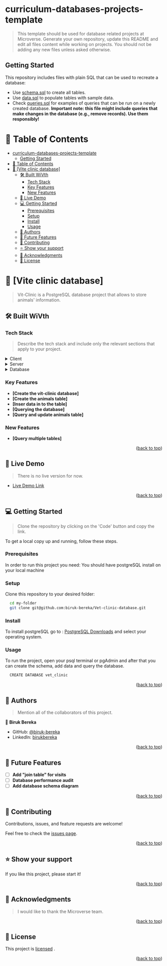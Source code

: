 # curriculum-databases-projects-template

> This template should be used for database related projects at Microverse.
> Generate your own repository, update this README and edit all files content while working on projects. You should not be adding any new files unless asked otherwise.


## Getting Started

This repository includes files with plain SQL that can be used to recreate a database:

- Use [schema.sql](./schema.sql) to create all tables.
- Use [data.sql](./data.sql) to populate tables with sample data.
- Check [queries.sql](./queries.sql) for examples of queries that can be run on a newly created database. **Important note: this file might include queries that make changes in the database (e.g., remove records). Use them responsibly!**

<a name="readme-top"></a>

<!--
HOW TO USE:
This is an example of how you may give instructions on setting up your project locally.

Modify this file to match your project and remove sections that don't apply.

REQUIRED SECTIONS:
- Table of Contents
- About the Project
  - Built With
  - Live Demo
- Getting Started
- Authors
- Future Features
- Contributing
- Show your support
- Acknowledgements
- License

After you're finished please remove all the comments and instructions!
-->


<!-- TABLE OF CONTENTS -->

# 📗 Table of Contents

- [curriculum-databases-projects-template](#curriculum-databases-projects-template)
  - [Getting Started](#getting-started)
- [📗 Table of Contents](#-table-of-contents)
- [📖 \[Vite clinic database\] ](#-vite-clinic-database-)
  - [🛠 Built WiVth ](#-built-wivth-)
    - [Tech Stack ](#tech-stack-)
    - [Key Features ](#key-features-)
    - [New Features](#new-features)
  - [🚀 Live Demo ](#-live-demo-)
  - [💻 Getting Started ](#-getting-started-)
    - [Prerequisites](#prerequisites)
    - [Setup](#setup)
    - [Install](#install)
    - [Usage](#usage)
  - [👥 Authors ](#-authors-)
  - [🔭 Future Features ](#-future-features-)
  - [🤝 Contributing ](#-contributing-)
  - [⭐️ Show your support ](#️-show-your-support-)
  - [🙏 Acknowledgments ](#-acknowledgments-)
  - [📝 License ](#-license-)

<!-- PROJECT DESCRIPTION -->

# 📖 [Vite clinic database] <a name="about-project"></a>

>  Vit-Clinic is a PostgreSQL database project that allows to store animals' information.

## 🛠 Built WiVth <a name="built-with"></a>

### Tech Stack <a name="tech-stack"></a>

> Describe the tech stack and include only the relevant sections that apply to your project.

<details>
  <summary>Client</summary>
</details>

<details>
  <summary>Server</summary>
</details>

<details>
<summary>Database</summary>
  <ul>
    <li><a href="https://www.postgresql.org/">PostgreSQL</a></li>
  </ul>
</details>

<!-- Features -->

### Key Features <a name="key-features"></a>


- **[Create the vit-clinic database]**
- **[Create the animals table]**
- **[Inser data in to the table]**
- **[Querying the database]**
- **[Query and update animals table]**
### New Features 
- **[Query multiple tables]**



<p align="right">(<a href="#readme-top">back to top</a>)</p>

<!-- LIVE DEMO -->

## 🚀 Live Demo <a name="live-demo"></a>

> There is no live version for now.

- [Live Demo Link](<replace-with-your-deployment-URL>)

<p align="right">(<a href="#readme-top">back to top</a>)</p>

<!-- GETTING STARTED -->

## 💻 Getting Started <a name="getting-started"></a>

> Clone the repository by clicking on the 'Code' button and copy the link.

To get a local copy up and running, follow these steps.

### Prerequisites

In order to run this project you need:
You should have postgreSQL install on your local machine

### Setup

Clone this repository to your desired folder:

```sh
  cd my-folder
  git clone git@github.com:biruk-bereka/Vet-clinic-database.git
```
### Install

To install postgreSQL go to : [PostgreSQL Downloads](https://www.postgresql.org/download/) and select your operating system.

### Usage

To run the project, open your psql terminal or pgAdmin and after that you can create the schema, add data and query the database.


```sh
  CREATE DATABASE vet_clinic
```

<p align="right">(<a href="#readme-top">back to top</a>)</p>

<!-- AUTHORS -->

## 👥 Authors <a name="authors"></a>

> Mention all of the collaborators of this project.

👤 **Biruk Bereka**

- GitHub: [@biruk-bereka](https://github.com/biruk-bereka)
- LinkedIn: [birukbereka](https://www.linkedin.com/in/birukbereka/)

<p align="right">(<a href="#readme-top">back to top</a>)</p>

<!-- FUTURE FEATURES -->

## 🔭 Future Features <a name="future-features"></a>

- [ ] **Add "join table" for visits**
- [ ] **Database performance audit**
- [ ] **Add database schema diagram**

<p align="right">(<a href="#readme-top">back to top</a>)</p>

<!-- CONTRIBUTING -->

## 🤝 Contributing <a name="contributing"></a>

Contributions, issues, and feature requests are welcome!

Feel free to check the [issues page](../../issues/).

<p align="right">(<a href="#readme-top">back to top</a>)</p>

<!-- SUPPORT -->

## ⭐️ Show your support <a name="support"></a>

If you like this project, please start it!

<p align="right">(<a href="#readme-top">back to top</a>)</p>

<!-- ACKNOWLEDGEMENTS -->

## 🙏 Acknowledgments <a name="acknowledgements"></a>

> I would like to thank the Microverse team.

<p align="right">(<a href="#readme-top">back to top</a>)</p>

<!-- LICENSE -->

## 📝 License <a name="license"></a>

This project is [licensed](./LICENSE) .

<p align="right">(<a href="#readme-top">back to top</a>)</p>
